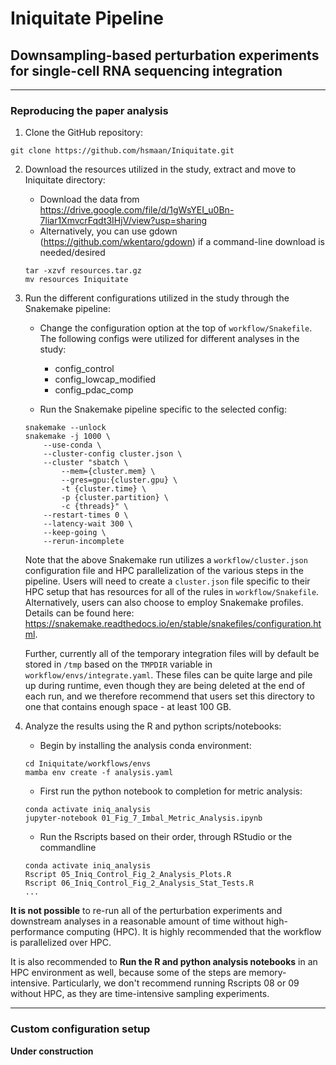 # Iniquitate Pipeline

## Downsampling-based perturbation experiments for single-cell RNA sequencing integration

***

### Reproducing the paper analysis 

1. Clone the GitHub repository:

```
git clone https://github.com/hsmaan/Iniquitate.git
```

2. Download the resources utilized in the study, extract and move to Iniquitate directory:


    - Download the data from https://drive.google.com/file/d/1gWsYEI_u0Bn-7liar1XmvcrFqdt3IHjV/view?usp=sharing
    - Alternatively, you can use gdown (https://github.com/wkentaro/gdown) if a command-line download is needed/desired

    ```
    tar -xzvf resources.tar.gz 
    mv resources Iniquitate
    ```

3. Run the different configurations utilized in the study through the Snakemake pipeline:

    - Change the configuration option at the top of `workflow/Snakefile`. The following configs were utilized for different analyses in the study:

        - config_control 
        - config_lowcap_modified
        - config_pdac_comp

    - Run the Snakemake pipeline specific to the selected config:

    ```
    snakemake --unlock 
    snakemake -j 1000 \
        --use-conda \
        --cluster-config cluster.json \
        --cluster "sbatch \
            --mem={cluster.mem} \
            --gres=gpu:{cluster.gpu} \
            -t {cluster.time} \
            -p {cluster.partition} \
            -c {threads}" \
        --restart-times 0 \
        --latency-wait 300 \
        --keep-going \
        --rerun-incomplete 
    ```

    Note that the above Snakemake run utilizes a `workflow/cluster.json` configuration file and HPC parallelization of the various steps in the pipeline. Users will need to create a `cluster.json` file specific to their HPC setup that has resources for all of the rules in `workflow/Snakefile`. Alternatively, users can also choose to employ Snakemake profiles. Details can be found here: https://snakemake.readthedocs.io/en/stable/snakefiles/configuration.html.

    Further, currently all of the temporary integration files will by default be stored in `/tmp` based on the `TMPDIR` variable in `workflow/envs/integrate.yaml`. These files can be quite large and pile up during runtime, even though they are being deleted at the end of each run, and we therefore recommend that users set this directory to one that contains enough space - at least 100 GB. 

4. Analyze the results using the R and python scripts/notebooks:

    - Begin by installing the analysis conda environment:
    ```
    cd Iniquitate/workflows/envs
    mamba env create -f analysis.yaml
    ```

    - First run the python notebook to completion for metric analysis:
    ```
    conda activate iniq_analysis
    jupyter-notebook 01_Fig_7_Imbal_Metric_Analysis.ipynb
    ```
 
    - Run the Rscripts based on their order, through RStudio or the commandline 
    ```
    conda activate iniq_analysis
    Rscript 05_Iniq_Control_Fig_2_Analysis_Plots.R
    Rscript 06_Iniq_Control_Fig_2_Analysis_Stat_Tests.R
    ...
    ```

**It is not possible** to re-run all of the perturbation experiments and downstream analyses in a reasonable amount of time without high-performance computing (HPC). It is highly recommended that the workflow is parallelized over HPC.

It is also recommended to **Run the R and python analysis notebooks** in an HPC environment as well, because some of the steps are memory-intensive. Particularly, we don't recommend running Rscripts 08 or 09 without HPC, as they are time-intensive sampling experiments. 

***
### Custom configuration setup 

**Under construction**

